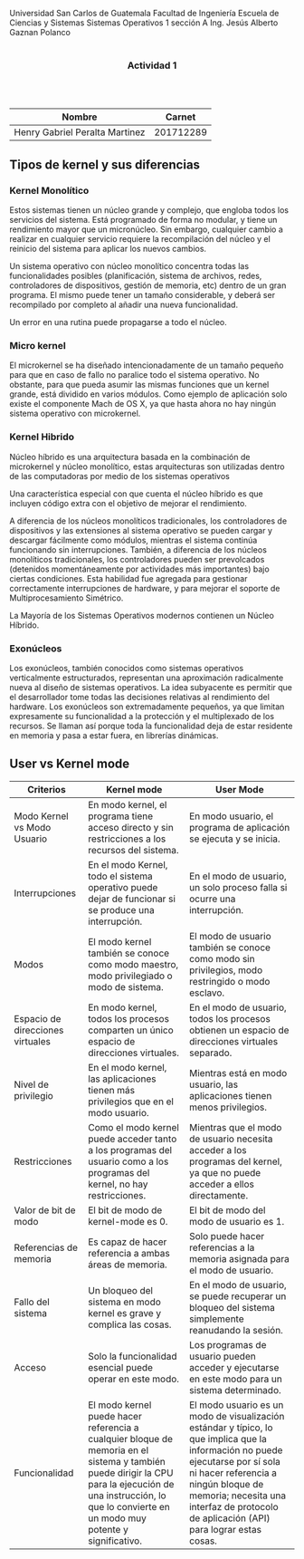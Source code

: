 ﻿Universidad San Carlos de Guatemala 
Facultad de Ingeniería 
Escuela de Ciencias y Sistemas
Sistemas Operativos 1 sección A
Ing. Jesús Alberto Gaznan Polanco
<br>
<br>
### <center> Actividad 1 </center>
<br>
<br>

| Nombre | Carnet |
| -- | -- |
| Henry Gabriel Peralta Martinez| 201712289 |

##
## Tipos de kernel y sus diferencias

### Kernel Monolítico
Estos sistemas tienen un núcleo grande y complejo, que engloba todos los servicios del sistema. Está programado de forma no modular, y tiene un rendimiento mayor que un micronúcleo. Sin embargo, cualquier cambio a realizar en cualquier servicio requiere la recompilación del núcleo y el reinicio del sistema para aplicar los nuevos cambios.

Un sistema operativo con núcleo monolítico concentra todas las funcionalidades posibles (planificación, sistema de archivos, redes, controladores de dispositivos, gestión de memoria, etc) dentro de un gran programa. El mismo puede tener un tamaño considerable, y deberá ser recompilado por completo al añadir una nueva funcionalidad.

Un error en una rutina puede propagarse a todo el núcleo.

### Micro kernel
El microkernel se ha diseñado intencionadamente de un tamaño pequeño para que en caso de fallo no paralice todo el sistema operativo. No obstante, para que pueda asumir las mismas funciones que un kernel grande, está dividido en varios módulos. Como ejemplo de aplicación solo existe el componente Mach de OS X, ya que hasta ahora no hay ningún sistema operativo con microkernel.

### Kernel Hibrido
Núcleo híbrido es una arquitectura basada en la combinación de microkernel y núcleo monolítico, estas arquitecturas son utilizadas dentro de las computadoras por medio de los sistemas operativos

Una característica especial con que cuenta el núcleo híbrido es que incluyen código extra con el objetivo de mejorar el rendimiento.

A diferencia de los núcleos monolíticos tradicionales, los controladores de dispositivos y las extensiones al sistema operativo se pueden cargar y descargar fácilmente como módulos, mientras el sistema continúa funcionando sin interrupciones. También, a diferencia de los núcleos monolíticos tradicionales, los controladores pueden ser prevolcados (detenidos momentáneamente por actividades más importantes) bajo ciertas condiciones. Esta habilidad fue agregada para gestionar correctamente interrupciones de hardware, y para mejorar el soporte de Multiprocesamiento Simétrico.

La Mayoría de los Sistemas Operativos modernos contienen un Núcleo Híbrido.

### Exonúcleos
Los exonúcleos, también conocidos como sistemas operativos verticalmente estructurados, representan una aproximación radicalmente nueva al diseño de sistemas operativos. La idea subyacente es permitir que el desarrollador tome todas las decisiones relativas al rendimiento del hardware. Los exonúcleos son extremadamente pequeños, ya que limitan expresamente su funcionalidad a la protección y el multiplexado de los recursos. Se llaman así porque toda la funcionalidad deja de estar residente en memoria y pasa a estar fuera, en librerías dinámicas.

## 
## User vs Kernel mode

| Criterios | Kernel mode | User Mode | 
| -- | -- | -- |
|Modo Kernel vs Modo Usuario|En modo kernel, el programa tiene acceso directo y sin restricciones a los recursos del sistema.| En modo usuario, el programa de aplicación se ejecuta y se inicia.|
|Interrupciones| En el modo Kernel, todo el sistema operativo puede dejar de funcionar si se produce una interrupción.| En el modo de usuario, un solo proceso falla si ocurre una interrupción.|
|Modos| El modo kernel también se conoce como modo maestro, modo privilegiado o modo de sistema.|  El modo de usuario también se conoce como modo sin privilegios, modo restringido o modo esclavo.| 
|Espacio de direcciones virtuales| En modo kernel, todos los procesos comparten un único espacio de direcciones virtuales.| En el modo de usuario, todos los procesos obtienen un espacio de direcciones virtuales separado.|
|Nivel de privilegio| En el modo kernel, las aplicaciones tienen más privilegios que en el modo usuario.| Mientras está en modo usuario, las aplicaciones tienen menos privilegios.|
|Restricciones| Como el modo kernel puede acceder tanto a los programas del usuario como a los programas del kernel, no hay restricciones.| Mientras que el modo de usuario necesita acceder a los programas del kernel, ya que no puede acceder a ellos directamente.|
|Valor de bit de modo| El bit de modo de kernel-mode es 0.| El bit de modo del modo de usuario es 1.|
|Referencias de memoria| Es capaz de hacer referencia a ambas áreas de memoria.| Solo puede hacer referencias a la memoria asignada para el modo de usuario.|
|Fallo del sistema| Un bloqueo del sistema en modo kernel es grave y complica las cosas.| En el modo de usuario, se puede recuperar un bloqueo del sistema simplemente reanudando la sesión.|
|Acceso| Solo la funcionalidad esencial puede operar en este modo.| Los programas de usuario pueden acceder y ejecutarse en este modo para un sistema determinado.|
|Funcionalidad| El modo kernel puede hacer referencia a cualquier bloque de memoria en el sistema y también puede dirigir la CPU para la ejecución de una instrucción, lo que lo convierte en un modo muy potente y significativo.| El modo usuario es un modo de visualización estándar y típico, lo que implica que la información no puede ejecutarse por sí sola ni hacer referencia a ningún bloque de memoria; necesita una interfaz de protocolo de aplicación (API) para lograr estas cosas.
